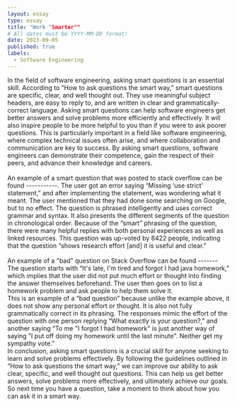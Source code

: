 ```yaml
---
layout: essay
type: essay
title: "Work "Smarter""
# All dates must be YYYY-MM-DD format!
date: 2023-09-05
published: true
labels:
  - Software Engineering
---
```


<p>
  In the field of software engineering, asking smart questions is an essential skill. According to “How to ask questions the smart way,”  smart questions are specific, clear, and well thought out. They use meaningful subject headers, are easy to reply to, and are written in clear and grammatically-correct language. Asking smart questions can help software engineers get better answers and solve problems more efficiently and effectively. It will also inspire people to be more helpful to you than if you were to ask poorer questions. This is particularly important in a field like software engineering, where complex technical issues often arise, and where collaboration and communication are key to success. By asking smart questions, software engineers can demonstrate their competence, gain the respect of their peers, and advance their knowledge and careers. 
<br><br>
	An example of a smart question that was posted to stack overflow can be found -----------. The user got an error saying “Missing ‘use strict’ statement,” and after implementing the statement, was wondering what it meant. The user mentioned that they had done some searching on Google, but to no effect. The question is phrased intelligently and uses correct grammar and syntax. It also presents the different segments of the question in chronological order.
Because of the “smart” phrasing of the question, there were many helpful replies with both  personal experiences as well as linked resources. This question was up-voted by 8422 people, indicating that the question “shows research effort [and] it is useful and clear.”
<br><br>	
An example of a "bad" question on Stack Overflow can be found -------
<br>
The question starts with “It's late, I'm tired and forgot I had java homework,” which implies that the user did not put much effort or thought into finding the answer themselves beforehand. The user then goes on to list a homework problem and ask people to help them solve it.
<br>
	This is an example of a “bad question” because unlike the example above, it does not show any personal effort or thought. It is also not fully grammatically correct in its phrasing. The responses mimic the effort of the question with one person replying “What exactly is your question?,” and another saying “To me "I forgot I had homework" is just another way of saying "I put off doing my homework until the last minute". Neither get my sympathy vote.”
<br>
	In conclusion, asking smart questions is a crucial skill for anyone seeking to learn and solve problems effectively. By following the guidelines outlined in “How to ask questions the smart way,” we can improve our ability to ask clear, specific, and well thought out questions. This can help us get better answers, solve problems more effectively, and ultimately achieve our goals. So next time you have a question, take a moment to think about how you can ask it in a smart way.

</p>
